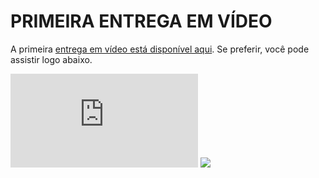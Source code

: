 # PRIMEIRA ENTREGA EM VÍDEO

A primeira [entrega em vídeo está disponível aqui](https://www.youtube.com/watch?v=u_OEANlV34Y). Se preferir, você pode assistir logo abaixo.

<iframe src="https://www.youtube.com/embed/u_OEANlV34Y?si=oowSTpWRAIh7kcjY" title="YouTube video player" frameborder="0" allow="accelerometer; autoplay; clipboard-write; encrypted-media; gyroscope; picture-in-picture; web-share" referrerpolicy="strict-origin-when-cross-origin" allowfullscreen></iframe>
<img class="img-iframe" src="../../assets/imgs/transition-grey-6.png">